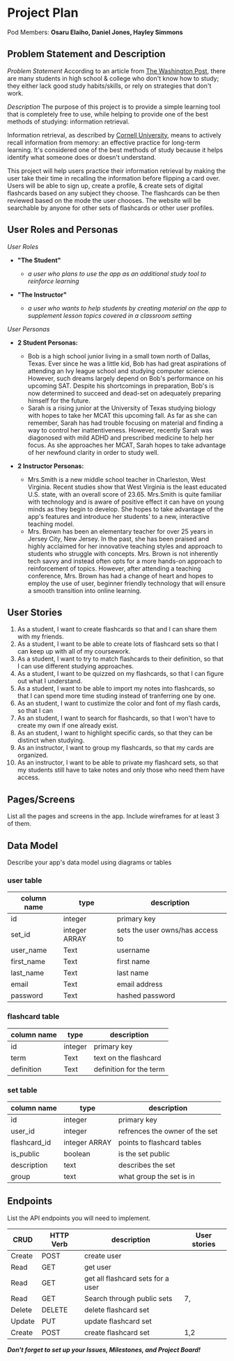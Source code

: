 # Project Plan

Pod Members: **Osaru Elaiho, Daniel Jones, Hayley Simmons**


## Problem Statement and Description

*Problem Statement*
According to an article from [The Washington Post](https://www.washingtonpost.com/lifestyle/2019/04/15/many-students-dont-know-how-study-heres-how-parents-can-help/), there are many students in high school & college who don't know how to study; they either lack good study habits/skills, or rely on strategies that don't work.

*Description*
The purpose of this project is to provide a simple learning tool that is completely free to use, while helping to provide one of the best methods of studying: information retrieval.

Information retrieval, as described by [Cornell University](https://lsc.cornell.edu/how-to-study/studying-for-and-taking-exams/effective-study-strategies/), means to actively recall information from memory: an effective practice for long-term learning. It's considered one of the best methods of study because it helps identify what someone does or doesn't understand.

This project will help users practice their information retrieval by making the user take their time in recalling the information before flipping a card over. Users will be able to sign up, create a profile, & create sets of digital flashcards based on any subject they choose. The flashcards can be then reviewed based on the mode the user chooses. The website will be searchable by anyone for other sets of flashcards or other user profiles.


## User Roles and Personas

*User Roles*
- **"The Student"** 
  * *a user who plans to use the app as an additional study tool to reinforce learning*

- **"The Instructor"**
  * *a user who wants to help students by creating material on the app to supplement lesson topics covered in a classroom setting*
  
*User Personas*
- **2 Student Personas:**
  * Bob is a high school junior living in a small town north of Dallas, Texas. Ever since he was a little kid, Bob has had great aspirations of attending an Ivy league school and studying computer science. However, such dreams largely depend on Bob's performance on his upcoming SAT. Despite his shortcomings in preparation, Bob's is now determined to succeed and dead-set on adequately preparing himself for the future.
  * Sarah is a rising junior at the University of Texas studying biology with hopes to take her MCAT this upcoming fall. As far as she can remember, Sarah has had trouble focusing on material and finding a way to control her inattentiveness. However, recently Sarah was diagonosed with mild ADHD and prescribed medicine to help her focus. As she approaches her MCAT, Sarah hopes to take advantage of her newfound clarity in order to study well.

- **2 Instructor Personas:**
  * Mrs.Smith is a new middle school teacher in Charleston, West Virginia. Recent studies show that West Virginia is the least educated U.S. state, with an overall score of 23.65. Mrs.Smith is quite familiar with technology and is aware of positive effect it can have on young minds as they begin to develop. She hopes to take advantage of the app's features and introduce her students' to a new, interactive teaching model. 
  * Mrs. Brown has been an elementary teacher for over 25 years in Jersey City, New Jersey. In the past, she has been praised and highly acclaimed for her innovative teaching styles and approach to students who struggle with concepts. Mrs. Brown is not inherently tech savvy and instead often opts for a more hands-on approach to reinforcement of topics. However, after attending a teaching conference, Mrs. Brown has had a change of heart and hopes to employ the use of user, beginner friendly technology that will ensure a smooth transition into online learning. 


## User Stories

1. As a student, I want to create flashcards so that and I can share them with my friends.
2. As a student, I want to be able to create lots of flashcard sets so that I can keep up with all of my coursework.
3. As a student, I want to try to match flashcards to their definition, so that I can use different studying approaches.
4. As a student, I want to be quizzed on my flashcards, so that I can figure out what I understand.
5. As a student, I want to be able to import my notes into flashcards, so that I can spend more time studing instead of tranferring one by one.
6. As an student, I want to custimize the color and font of my flash cards, so that I can
7. As an student, I want to search for flashcards, so that I won't have to create my own if one already exist.
8. As an student, I want to highlight specific cards, so that they can be distinct when studying. 
9. As an instructor, I want to group my flashcards, so that my cards are organized.
10. As an instructor, I want to be able to private my flashcard sets, so that my students still have to take notes and only those who need them have access.
## Pages/Screens

List all the pages and screens in the app. Include wireframes for at least 3 of them.


## Data Model

Describe your app's data model using diagrams or tables

### user table

| column name     | type          | description                       |
| ---             | ----          | ---                               |
| id              | integer       | primary key                       |
| set_id          | integer ARRAY | sets the user owns/has access to  |
| user_name       | Text          | username                          |
| first_name      | Text          | first name                        |
| last_name       | Text          | last name                         |
| email           | Text          | email address                     |
| password        | Text          | hashed password                   |

### flashcard table

| column name | type    | description             |
| ---         | ----    | ---                     |
| id          | integer | primary key             |
| term        | Text    | text on the flashcard   |
| definition  | Text    | definition for the term |

### set table
| column name   | type          | description                     |
| ---           | ----          | ---                             |
| id            | integer       | primary key                     |
| user_id       | integer       | refrences the owner of the set  |
| flashcard_id  | integer ARRAY | points to flashcard tables      |
| is_public     | boolean       | is the set public               |
| description   | text          | describes the set               |
| group         | text          | what group the set is in        |

## Endpoints

List the API endpoints you will need to implement.

| CRUD        | HTTP Verb     | description                       | User stories |
| ---         | ----          | ---                               | ---          |
| Create      | POST          | create user                       |              |
| Read        | GET           | get user                          |              |
| Read        | GET           | get all flashcard sets for a user |              |
| Read        | GET           | Search through public sets        | 7,           |
| Delete      | DELETE        | delete flashcard set              |              |
| Update      | PUT           | update flashcard set              |              |
| Create      | POST          | create flashcard set              | 1,2          |





***Don't forget to set up your Issues, Milestones, and Project Board!***

